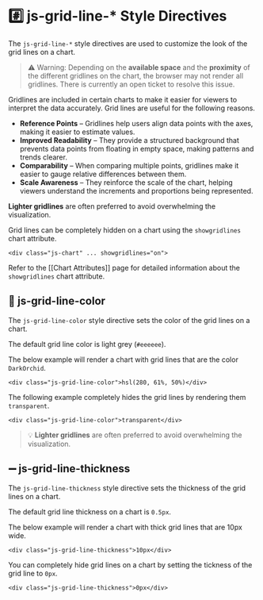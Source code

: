 # #️⃣ js-grid-line-* Style Directives

The `js-grid-line-*` style directives are used to customize the look of the grid lines on a chart.

> ⚠️ Warning: Depending on the **available space** and the **proximity** of the different gridlines on the chart, the browser may not render all gridlines. There is currently an open ticket to resolve this issue.

Gridlines are included in certain charts to make it easier for viewers to interpret the data accurately. Grid lines are useful for the following reasons.

 - **Reference Points** – Gridlines help users align data points with the axes, making it easier to estimate values.
 - **Improved Readability** – They provide a structured background that prevents data points from floating in empty space, making patterns and trends clearer.
 - **Comparability** – When comparing multiple points, gridlines make it easier to gauge relative differences between them.
 - **Scale Awareness** – They reinforce the scale of the chart, helping viewers understand the increments and proportions being represented.

**Lighter gridlines** are often preferred to avoid overwhelming the visualization.

Grid lines can be completely hidden on a chart using the `showgridlines` chart attribute.

```
<div class="js-chart" ... showgridlines="on">
```

Refer to the [[Chart Attributes]] page for detailed information about the `showgridlines` chart attribute.

## 🎨 js-grid-line-color

The `js-grid-line-color` style directive sets the color of the grid lines on a chart.

The default grid line color is light grey (`#eeeeee`).

The below example will render a chart with grid lines that are the color `DarkOrchid`.

```
<div class="js-grid-line-color">hsl(280, 61%, 50%)</div>
```

The following example completely hides the grid lines by rendering them `transparent`.

```
<div class="js-grid-line-color">transparent</div>
```

> 💡 **Lighter gridlines** are often preferred to avoid overwhelming the visualization.

## ➖ js-grid-line-thickness

The `js-grid-line-thickness` style directive sets the thickness of the grid lines on a chart.

The default grid line thickness on a chart is `0.5px`.

The below example will render a chart with thick grid lines that are 10px wide.

```
<div class="js-grid-line-thickness">10px</div>
```

You can completely hide grid lines on a chart by setting the tickness of the grid line to `0px`.

```
<div class="js-grid-line-thickness">0px</div>
```